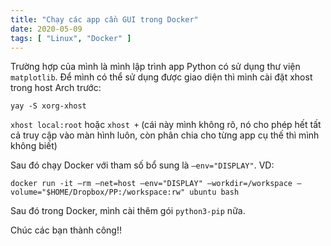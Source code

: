 ```yaml
---
title: "Chạy các app cần GUI trong Docker"
date: 2020-05-09
tags: [ "Linux", "Docker" ]
---
```


Trường hợp của mình là mình lập trình app Python có sử dụng thư viện `matplotlib`. Để mình có thể sử dụng được giao diện thì mình cài đặt xhost trong host Arch trước:

```shell
yay -S xorg-xhost
```

`xhost local:root` hoặc `xhost +` (cái này mình không rõ, nó cho phép hết tất cả truy cập vào màn hình luôn, còn phân chia cho từng app cụ thế thì mình không biết)

Sau đó chạy Docker với tham số bổ sung là `–env="DISPLAY"`. VD:

```shell
docker run -it –rm –net=host –env="DISPLAY" –workdir=/workspace –volume="$HOME/Dropbox/PP:/workspace:rw" ubuntu bash
```

Sau đó trong Docker, mình cài thêm gói `python3-pip` nữa.

Chúc các bạn thành công!!
